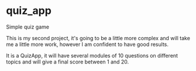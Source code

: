# quiz_app

Simple quiz game

This is my second project, it's going to be a little more complex and will take me a little more work, however I am confident to have good results.

It is a QuizApp, it will have several modules of 10 questions on different topics and will give a final score between 1 and 20.
